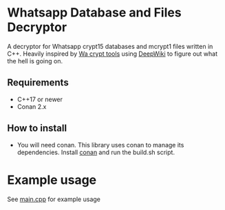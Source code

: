 # Whatsapp Database and Files Decryptor #

A decryptor for Whatsapp crypt15 databases and mcrypt1 files written in C++. Heavily inspired by
[Wa crypt tools](https://github.com/ElDavoo/wa-crypt-tools) using [DeepWiki](https://deepwiki.com/ElDavoo/wa-crypt-tools) to figure out what the hell is going on. 

## Requirements ##

- C++17 or newer
- Conan 2.x

## How to install ##

- You will need conan. This library uses conan to manage its dependencies. Install [conan](https://docs.conan.io/2/installation.html) and run the build.sh script.

# Example usage

See [main.cpp](https://github.com/ybabs//master/src/main.cpp) for example usage 
